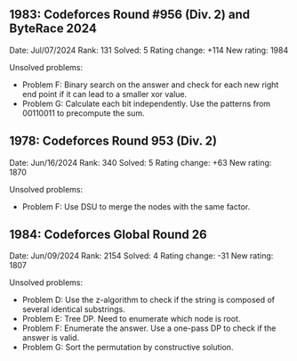 
## 1983:  Codeforces Round #956 (Div. 2) and ByteRace 2024

Date: Jul/07/2024
Rank: 131
Solved: 5
Rating change: +114
New rating: 1984

Unsolved problems:
- Problem F: Binary search on the answer and check for each new right end point if it can lead to a smaller xor value.
- Problem G: Calculate each bit independently. Use the patterns from 00110011 to precompute the sum.

## 1978: Codeforces Round 953 (Div. 2)

Date: Jun/16/2024
Rank: 340
Solved: 5
Rating change: +63
New rating: 1870

Unsolved problems:
- Problem F: Use DSU to merge the nodes with the same factor.


## 1984: Codeforces Global Round 26

Date: Jun/09/2024
Rank: 2154
Solved: 4
Rating change: -31
New rating: 1807

Unsolved problems:
- Problem D: Use the z-algorithm to check if the string is composed of several identical substrings.
- Problem E: Tree DP. Need to enumerate which node is root.
- Problem F: Enumerate the answer. Use a one-pass DP to check if the answer is valid.
- Problem G: Sort the permutation by constructive solution.
